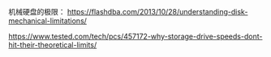 机械硬盘的极限：
https://flashdba.com/2013/10/28/understanding-disk-mechanical-limitations/

https://www.tested.com/tech/pcs/457172-why-storage-drive-speeds-dont-hit-their-theoretical-limits/
